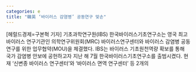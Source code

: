 ```yaml
---
categories: e
title: "韓英 ‘바이러스 감염병’ 공동연구 맞손"
---
```

[헤럴드경제=구본혁 기자] 기초과학연구원(IBS) 한국바이러스기초연구소는 영국 최고 바이러스 연구기관인 의학연구위원회(MRC) 바이러스연구센터와 바이러스 감염병 공동연구를 위한 업무협약(MOU)을 체결했다. IBS는 바이러스 기초원천역량 확보를 통해 국가 감염병 안보에 공헌하고자 지난 해 7월 한국바이러스기초연구소를 출범시켰다. 현재 &lsquo;신변종 바이러스 연구센터&rsquo;와 &lsquo;바이러스 면역 연구센터&rsquo; 등 2개의 